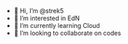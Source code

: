 - 👋 Hi, I’m @strek5
- 👀 I’m interested in EdN
- 🌱 I’m currently learning Cloud
- 💞️ I’m looking to collaborate on codes

<!---
strikegold2/strikegold2 is a ✨ special ✨ repository because its `README.md` (this file) appears on your GitHub profile.
You can click the Preview link to take a look at your changes.
--->
